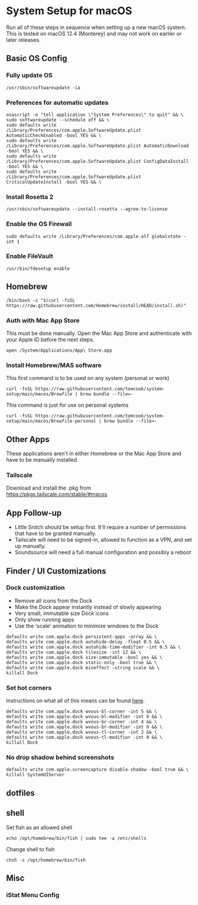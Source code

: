 # System Setup for macOS

Run all of these steps in sequence when setting up a new macOS system. This is tested on macOS 12.4 (Monterey) and may not work on earlier or later releases.

## Basic OS Config

### Fully update OS

```
/usr/sbin/softwareupdate -ia
```

### Preferences for automatic updates

```
osascript -e "tell application \"System Preferences\" to quit" && \
sudo softwareupdate --schedule off && \
sudo defaults write /Library/Preferences/com.apple.SoftwareUpdate.plist AutomaticCheckEnabled -bool YES && \
sudo defaults write /Library/Preferences/com.apple.SoftwareUpdate.plist AutomaticDownload -bool YES && \
sudo defaults write /Library/Preferences/com.apple.SoftwareUpdate.plist ConfigDataInstall -bool YES && \
sudo defaults write /Library/Preferences/com.apple.SoftwareUpdate.plist CriticalUpdateInstall -bool YES && \
```

### Install Rosetta 2

```
/usr/sbin/softwareupdate --install-rosetta --agree-to-license
```

### Enable the OS Firewall

```
sudo defaults write /Library/Preferences/com.apple.alf globalstate -int 1
```

### Enable FileVault

```
/usr/bin/fdesetup enable
```

## Homebrew

```
/bin/bash -c "$(curl -fsSL https://raw.githubusercontent.com/Homebrew/install/HEAD/install.sh)"
```

### Auth with Mac App Store

This must be done manually. Open the Mac App Store and authenticate with your Apple ID before the next steps.

```
open /System/Applications/App\ Store.app
```

### Install Homebrew/MAS software

This first command is to be used on any system (personal or work)

```
curl -fsSL https://raw.githubusercontent.com/tomcook/system-setup/main/macos/Brewfile | brew bundle --file=-
```

This command is just for use on personal systems

```
curl -fsSL https://raw.githubusercontent.com/tomcook/system-setup/main/macos/Brewfile-personal | brew bundle --file=-
```

## Other Apps

These applications aren't in either Homebrew or the Mac App Store and have to be manually installed.

### Tailscale

Download and install the .pkg from https://pkgs.tailscale.com/stable/#macos

## App Follow-up

- Little Snitch should be setup first. It'll require a number of permissions that have to be granted manually.
- Tailscale will need to be signed-in, allowed to function as a VPN, and set up manually.
- Soundsource will need a full manual configuration and possibly a reboot

## Finder / UI Customizations

### Dock customization

- Remove all icons from the Dock
- Make the Dock appear instantly instead of slowly appearing
- Very small, immutable size Dock icons
- Only show running apps
- Use the 'scale' animation to minimize windows to the Dock

```
defaults write com.apple.dock persistent-apps -array && \
defaults write com.apple.dock autohide-delay -float 0.5 && \
defaults write com.apple.dock autohide-time-modifier -int 0.5 && \
defaults write com.apple.dock tilesize -int 12 && \
defaults write com.apple.dock size-immutable -bool yes && \
defaults write com.apple.dock static-only -bool true && \
defaults write com.apple.dock mineffect -string scale && \
killall Dock
```

### Set hot corners

Instructions on what all of this means can be found [here](https://blog.jiayu.co/2018/12/quickly-configuring-hot-corners-on-macos/).

```
defaults write com.apple.dock wvous-bl-corner -int 5 && \
defaults write com.apple.dock wvous-bl-modifier -int 0 && \
defaults write com.apple.dock wvous-br-corner -int 4 && \
defaults write com.apple.dock wvous-br-modifier -int 0 && \
defaults write com.apple.dock wvous-tl-corner -int 2 && \
defaults write com.apple.dock wvous-tl-modifier -int 0 && \
killall Dock
```

### No drop shadow behind screenshots

```
defaults write com.apple.screencapture disable-shadow -bool true && \
killall SystemUIServer
```

## dotfiles

## shell

Set fish as an allowed shell

```
echo /opt/homebrew/bin/fish | sudo tee -a /etc/shells
```

Change shell to fish

```
chsh -s /opt/homebrew/bin/fish
```

## Misc

### iStat Menu Config
